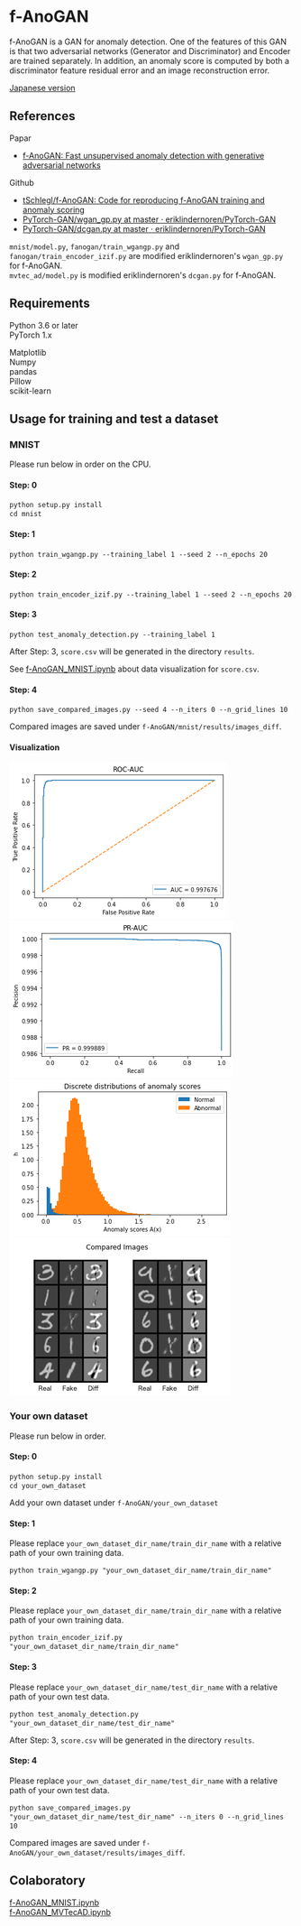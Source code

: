 # f-AnoGAN

f-AnoGAN is a GAN for anomaly detection. One of the features of this GAN is that two adversarial networks (Generator and Discriminator) and Encoder are trained separately. In addition, an anomaly score is computed by both a discriminator feature residual error and an image reconstruction error.

[Japanese version](./README.ja.md)

## References
Papar

- [f-AnoGAN: Fast unsupervised anomaly detection with generative adversarial networks](https://www.sciencedirect.com/science/article/pii/S1361841518302640)

Github

- [tSchlegl/f-AnoGAN: Code for reproducing f-AnoGAN training and anomaly scoring](https://github.com/tSchlegl/f-AnoGAN)
- [PyTorch-GAN/wgan_gp.py at master · eriklindernoren/PyTorch-GAN](https://github.com/eriklindernoren/PyTorch-GAN/blob/master/implementations/wgan_gp/wgan_gp.py)
- [PyTorch-GAN/dcgan.py at master · eriklindernoren/PyTorch-GAN](https://github.com/eriklindernoren/PyTorch-GAN/blob/master/implementations/dcgan/dcgan.py)

`mnist/model.py`, `fanogan/train_wgangp.py` and `fanogan/train_encoder_izif.py` are modified eriklindernoren's `wgan_gp.py` for f-AnoGAN.  
`mvtec_ad/model.py` is modified eriklindernoren's `dcgan.py` for f-AnoGAN.

## Requirements

Python 3.6 or later  
PyTorch 1.x

Matplotlib  
Numpy  
pandas  
Pillow  
scikit-learn

## Usage for training and test a dataset

### MNIST

Please run below in order on the CPU.

#### Step: 0

```
python setup.py install
cd mnist
```

#### Step: 1

```
python train_wgangp.py --training_label 1 --seed 2 --n_epochs 20
```

#### Step: 2

```
python train_encoder_izif.py --training_label 1 --seed 2 --n_epochs 20
```

#### Step: 3

```
python test_anomaly_detection.py --training_label 1
```

After Step: 3, `score.csv` will be generated in the directory `results`.

See [f-AnoGAN_MNIST.ipynb](https://colab.research.google.com/drive/1mnuMH2gZH5RR47haP9r8Rv568G1mjJ1T?usp=sharing) about data visualization for `score.csv`.

#### Step: 4

```
python save_compared_images.py --seed 4 --n_iters 0 --n_grid_lines 10
```

Compared images are saved under `f-AnoGAN/mnist/results/images_diff`.

#### Visualization

![ROC AUC](./images/mnist_roc_auc.png)
![PR AUC](./images/mnist_pr_auc.png)
![Anomaly Scores](./images/mnist_anomaly_scores.png)
![Compared Images](./images/mnist_compared_images.png)

### Your own dataset

Please run below in order.

#### Step: 0

```
python setup.py install
cd your_own_dataset
```

Add your own dataset under `f-AnoGAN/your_own_dataset`

#### Step: 1

Please replace `your_own_dataset_dir_name/train_dir_name` with a relative path of your own training data.

```
python train_wgangp.py "your_own_dataset_dir_name/train_dir_name"
```

#### Step: 2

Please replace `your_own_dataset_dir_name/train_dir_name` with a relative path of your own training data.

```
python train_encoder_izif.py "your_own_dataset_dir_name/train_dir_name"
```

#### Step: 3

Please replace `your_own_dataset_dir_name/test_dir_name` with a relative path of your own test data.

```
python test_anomaly_detection.py "your_own_dataset_dir_name/test_dir_name"
```

After Step: 3, `score.csv` will be generated in the directory `results`.

#### Step: 4

Please replace `your_own_dataset_dir_name/test_dir_name` with a relative path of your own test data.

```
python save_compared_images.py "your_own_dataset_dir_name/test_dir_name" --n_iters 0 --n_grid_lines 10
```

Compared images are saved under `f-AnoGAN/your_own_dataset/results/images_diff`.

## Colaboratory

[f-AnoGAN_MNIST.ipynb](https://colab.research.google.com/drive/1mnuMH2gZH5RR47haP9r8Rv568G1mjJ1T?usp=sharing)  
[f-AnoGAN_MVTecAD.ipynb](https://colab.research.google.com/drive/1_mIcP6k-706O6Bo70iIAoEIhYGYO4wAe?usp=sharing)
